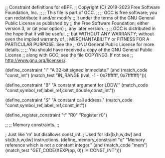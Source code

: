 ;; Constraint definitions for eBPF.
;; Copyright (C) 2019-2023 Free Software Foundation, Inc.
;;
;; This file is part of GCC.
;;
;; GCC is free software; you can redistribute it and/or modify
;; it under the terms of the GNU General Public License as published by
;; the Free Software Foundation; either version 3, or (at your option)
;; any later version.
;;
;; GCC is distributed in the hope that it will be useful,
;; but WITHOUT ANY WARRANTY; without even the implied warranty of
;; MERCHANTABILITY or FITNESS FOR A PARTICULAR PURPOSE.  See the
;; GNU General Public License for more details.
;;
;; You should have received a copy of the GNU General Public License
;; along with GCC; see the file COPYING3.  If not see
;; <http://www.gnu.org/licenses/>.

(define_constraint "I"
  "A 32-bit signed immediate."
  (and (match_code "const_int")
       (match_test "IN_RANGE (ival, -1 - 0x7fffffff, 0x7fffffff)")))

(define_constraint "B"
  "A constant argument for LDDW."
  (match_code "const,symbol_ref,label_ref,const_double,const_int"))

(define_constraint "S"
  "A constant call address."
  (match_code "const,symbol_ref,label_ref,const_int"))

(define_register_constraint "t" "R0"
  "Register r0")

;;
;; Memory constraints.
;;

; Just like 'm' but disallows const_int.
; Used for ldx[b,h,w,dw] and stx[b,h,w,dw] instructions.
(define_memory_constraint "q"
  "Memory reference which is not a constant integer."
  (and (match_code "mem")
       (match_test "GET_CODE(XEXP(op, 0)) != CONST_INT")))

